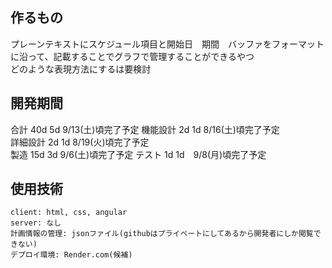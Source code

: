 ## 作るもの
プレーンテキストにスケジュール項目と開始日　期間　バッファをフォーマットに沿って、記載することでグラフで管理することができるやつ  
どのような表現方法にするは要検討  

## 開発期間
合計  40d 5d  9/13(土)頃完了予定
機能設計 2d 1d  8/16(土)頃完了予定  
詳細設計 2d 1d  8/19(火)頃完了予定  
製造 15d 3d  9/6(土)頃完了予定
テスト 1d 1d　9/8(月)頃完了予定  

## 使用技術
```
client: html, css, angular
server: なし
計画情報の管理: jsonファイル(githubはプライベートにしてあるから開発者にしか閲覧できない)
デプロイ環境: Render.com(候補)
```